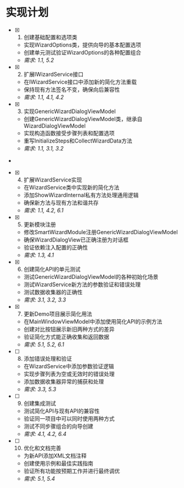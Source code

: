 # 实现计划

- [x] 1. 创建基础配置和选项类




  - 实现WizardOptions类，提供向导的基本配置选项
  - 创建单元测试验证WizardOptions的各种配置组合
  - _需求: 1.1, 5.2_

- [x] 2. 扩展IWizardService接口




  - 在IWizardService接口中添加新的简化方法重载
  - 保持现有方法签名不变，确保向后兼容性
  - _需求: 1.1, 4.1, 4.2_

- [x] 3. 实现GenericWizardDialogViewModel




  - 创建GenericWizardDialogViewModel类，继承自WizardDialogViewModel
  - 实现构造函数接受步骤列表和配置选项
  - 重写InitializeSteps和CollectWizardData方法
  - _需求: 1.1, 3.1, 3.2_
-

- [x] 4. 扩展WizardService实现




  - 在WizardService类中实现新的简化方法
  - 添加ShowWizardInternal私有方法处理通用逻辑
  - 确保新方法与现有方法和谐共存
  - _需求: 1.1, 4.2, 6.1_

- [x] 5. 更新模块注册





  - 修改SmartWizardModule注册GenericWizardDialogViewModel
  - 确保WizardDialogView已正确注册为对话框
  - 验证依赖注入配置的正确性
  - _需求: 1.3, 4.1_

- [x] 6. 创建简化API的单元测试




  - 测试GenericWizardDialogViewModel的各种初始化场景
  - 测试WizardService新方法的参数验证和错误处理
  - 测试数据收集器的正确性
  - _需求: 3.1, 3.2, 3.3_

- [x] 7. 更新Demo项目展示简化用法






  - 在MainWindowViewModel中添加使用简化API的示例方法
  - 创建对比按钮展示新旧两种方式的差异
  - 验证简化方式能正确收集和返回数据
  - _需求: 5.1, 5.2, 6.1_

- [ ] 8. 添加错误处理和验证
  - 在WizardService中添加参数验证逻辑
  - 实现步骤列表为空或无效时的错误处理
  - 添加数据收集器异常的捕获和处理
  - _需求: 3.3, 5.3_

- [ ] 9. 创建集成测试
  - 测试简化API与现有API的兼容性
  - 验证同一项目中可以同时使用两种方式
  - 测试不同步骤组合的向导创建
  - _需求: 4.1, 4.2, 6.4_

- [ ] 10. 优化和文档完善
  - 为新API添加XML文档注释
  - 创建使用示例和最佳实践指南
  - 验证所有功能按预期工作并进行最终调优
  - _需求: 5.1, 5.4_